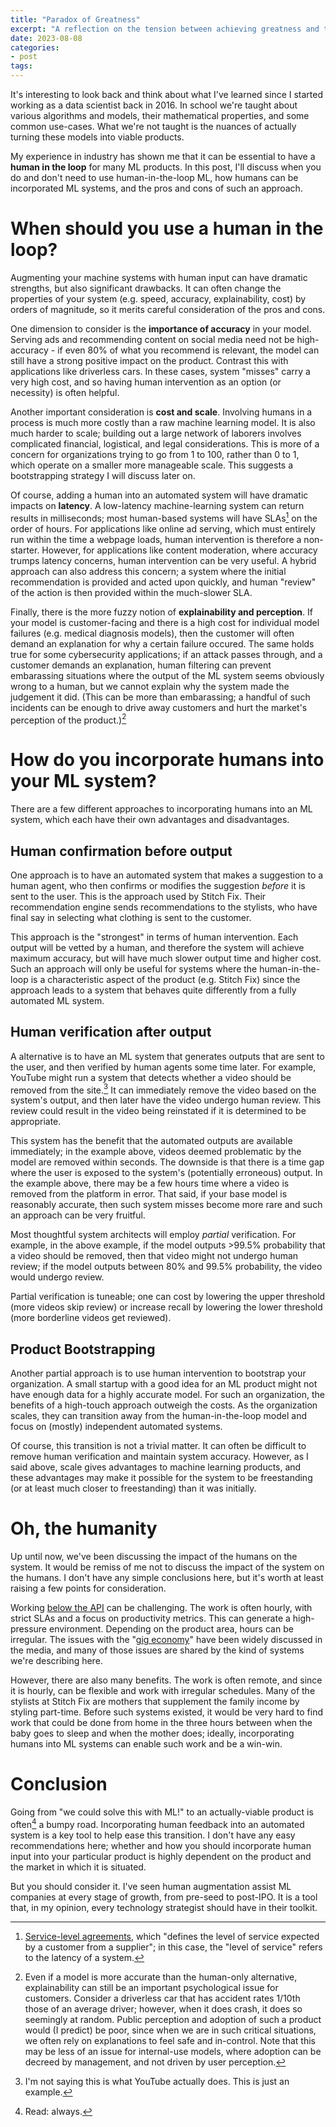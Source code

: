 ```yaml
---
title: "Paradox of Greatness"
excerpt: "A reflection on the tension between achieving greatness and the desire to attain it"
date: 2023-08-08
categories: 
- post
tags: 
---
```

It's interesting to look back and think about what I've learned since I started working
as a data scientist back in 2016. In school we're taught about various algorithms and
models, their mathematical properties, and some common use-cases. What we're not taught
is the nuances of actually turning these models into viable products.

My experience in industry has shown me that it can be essential to have a **human in the
loop** for many ML products. In this post, I'll discuss when you do and don't need to use
human-in-the-loop ML, how humans can be incorporated ML systems, and the pros and cons
of such an approach.


# When should you use a human in the loop?

Augmenting your machine systems with human input can have dramatic strengths, but also
significant drawbacks. It can often change the properties of your system (e.g. speed,
accuracy, explainability, cost) by orders of magnitude, so it merits careful
consideration of the pros and cons.

One dimension to consider is the **importance of accuracy** in your model. Serving ads and
recommending content on social media need not be high-accuracy - if even 80% of what you
recommend is relevant, the model can still have a strong positive impact on the
product. Contrast this with applications like driverless cars. In these cases, system
"misses" carry a very high cost, and so having human intervention as an option (or
necessity) is often helpful.

Another important consideration is **cost and scale**. Involving humans in a process is much
more costly than a raw machine learning model. It is also much harder to scale; building
out a large network of laborers involves complicated financial, logistical, and legal
considerations. This is more of a concern for organizations trying to go from 1 to 100,
rather than 0 to 1, which operate on a smaller more manageable scale. This suggests a
bootstrapping strategy I will discuss later on.

Of course, adding a human into an automated system will have dramatic impacts on
**latency**. A low-latency machine-learning system can return results in milliseconds; most
human-based systems will have SLAs[^fn1] on the order of hours. For applications like online
ad serving, which must entirely run within the time a webpage loads, human intervention
is therefore a non-starter. However, for applications like content moderation, where
accuracy trumps latency concerns, human intervention can be very useful. A hybrid
approach can also address this concern; a system where the initial recommendation is
provided and acted upon quickly, and human "review" of the action is then provided
within the much-slower SLA.

Finally, there is the more fuzzy notion of **explainability and perception**. If your model
is customer-facing and there is a high cost for individual model failures (e.g. medical
diagnosis models), then the customer will often demand an explanation for why a certain
failure occured. The same holds true for some cybersecurity applications; if an attack
passes through, and a customer demands an explanation, human filtering can prevent
embarassing situations where the output of the ML system seems obviously wrong to a
human, but we cannot explain why the system made the judgement it did. (This can be more
than embarassing; a handful of such incidents can be enough to drive away customers and
hurt the market's perception of the product.)[^fn2]


# How do you incorporate humans into your ML system?

There are a few different approaches to incorporating humans into an ML system, which
each have their own advantages and disadvantages.


## Human confirmation before output

One approach is to have an automated system that makes a suggestion to a human agent,
who then confirms or modifies the suggestion *before* it is sent to the user. This is the
approach used by Stitch Fix. Their recommendation engine sends recommendations to the
stylists, who have final say in selecting what clothing is sent to the customer.

This approach is the "strongest" in terms of human intervention. Each output will be
vetted by a human, and therefore the system will achieve maximum accuracy, but will have
much slower output time and higher cost. Such an approach will only be useful for
systems where the human-in-the-loop is a characteristic aspect of the product
(e.g. Stitch Fix) since the approach leads to a system that behaves quite differently
from a fully automated ML system.


## Human verification after output

A alternative is to have an ML system that generates outputs that are sent to the user,
and then verified by human agents some time later. For example, YouTube might run a
system that detects whether a video should be removed from the site.[^fn3] It can
immediately remove the video based on the system's output, and then later have the video
undergo human review. This review could result in the video being reinstated if it is
determined to be appropriate.

This system has the benefit that the automated outputs are available immediately; in the
example above, videos deemed problematic by the model are removed within seconds.  The
downside is that there is a time gap where the user is exposed to the system's
(potentially erroneous) output. In the example above, there may be a few hours time
where a video is removed from the platform in error. That said, if your base model is
reasonably accurate, then such system misses become more rare and such an approach can
be very fruitful.

Most thoughtful system architects will employ *partial* verification. For example, in the
above example, if the model outputs >99.5% probability that a video should be removed,
then that video might not undergo human review; if the model outputs between 80% and
99.5% probability, the video would undergo review.

Partial verification is tuneable; one can cost by lowering the upper threshold (more
videos skip review) or increase recall by lowering the lower threshold (more borderline
videos get reviewed).


## Product Bootstrapping

Another partial approach is to use human intervention to bootstrap your organization. A
small startup with a good idea for an ML product might not have enough data for a highly
accurate model. For such an organization, the benefits of a high-touch approach outweigh
the costs. As the organization scales, they can transition away from the
human-in-the-loop model and focus on (mostly) independent automated systems.

Of course, this transition is not a trivial matter. It can often be difficult to remove
human verification and maintain system accuracy. However, as I said above, scale gives
advantages to machine learning products, and these advantages may make it possible for
the system to be freestanding (or at least much closer to freestanding) than it was
initially.


# Oh, the humanity

Up until now, we've been discussing the impact of the humans on the system. It would be
remiss of me not to discuss the impact of the system on the humans. I don't have any
simple conclusions here, but it's worth at least raising a few points for consideration.

Working [below the API](https://rein.pk/replacing-middle-management-with-apis) can be challenging. The work is often hourly, with strict SLAs and
a focus on productivity metrics. This can generate a high-pressure environment.
Depending on the product area, hours can be irregular. The issues with the "[gig economy](https://www.nytimes.com/2023/04/13/magazine/gig-jobs-apps.html)"
have been widely discussed in the media, and many of those issues are shared by the kind
of systems we're describing here.

However, there are also many benefits. The work is often remote, and since it is hourly,
can be flexible and work with irregular schedules. Many of the stylists at Stitch Fix
are mothers that supplement the family income by styling part-time. Before such systems
existed, it would be very hard to find work that could be done from home in the three
hours between when the baby goes to sleep and when the mother does; ideally,
incorporating humans into ML systems can enable such work and be a win-win.


# Conclusion

Going from "we could solve this with ML!" to an actually-viable product is often[^fn4] a
bumpy road. Incorporating human feedback into an automated system is a key tool to help
ease this transition. I don't have any easy recommendations here; whether and how you
should incorporate human input into your particular product is highly dependent on the
product and the market in which it is situated.

But you should consider it. I've seen human augmentation assist ML companies at every
stage of growth, from pre-seed to post-IPO. It is a tool that, in my opinion, every
technology strategist should have in their toolkit.


<!----- Footnotes ----->

[^fn1]: [Service-level agreements](https://www.cio.com/article/274740/outsourcing-sla-definitions-and-solutions.html), which "defines the level of service expected by a customer from a supplier"; in this case, the "level of service" refers to the latency of a system.
[^fn2]: Even if a model is more accurate than the human-only alternative, explainability can still be an important psychological issue for customers. Consider a driverless car that has accident rates 1/10th those of an average driver; however, when it does crash, it does so seemingly at random. Public perception and adoption of such a product would (I predict) be poor, since when we are in such critical situations, we often rely on explanations to feel safe and in-control. Note that this may be less of an issue for internal-use models, where adoption can be decreed by management, and not driven by user perception.
[^fn3]: I'm not saying this is what YouTube actually does. This is just an example.
[^fn4]: Read: always.
